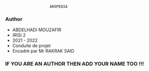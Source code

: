                         AROPEDIA

### Author 
* ABDELHADI MOUZAFIR
* IRISI 2 
* 2021 - 2022
* Conduite de projet 
* Encadré par Mr RAKRAK SAID 
### IF YOU ARE AN AUTHOR THEN ADD YOUR NAME TOO !!! 

